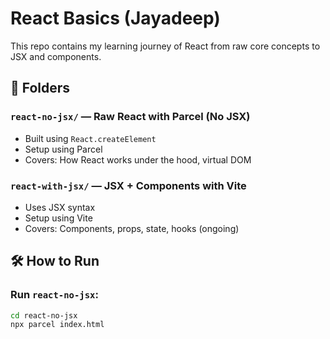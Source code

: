 # React Basics (Jayadeep)

This repo contains my learning journey of React from raw core concepts to JSX and components.

## 📁 Folders

### `react-no-jsx/` — Raw React with Parcel (No JSX)
- Built using `React.createElement`
- Setup using Parcel
- Covers: How React works under the hood, virtual DOM

### `react-with-jsx/` — JSX + Components with Vite
- Uses JSX syntax
- Setup using Vite
- Covers: Components, props, state, hooks (ongoing)

## 🛠 How to Run

### Run `react-no-jsx`:
```bash
cd react-no-jsx
npx parcel index.html
